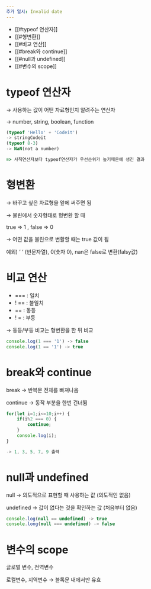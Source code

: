 ```yaml
---
추가 일시: Invalid date
---
```

- [[#typeof 연산자]]
- [[#형변환]]
- [[#비교 연산]]
- [[#break와 continue]]
- [[#null과 undefined]]
- [[#변수의 scope]]

# typeof 연산자

→ 사용하는 값이 어떤 자료형인지 알려주는 연산자

→ number, string, boolean, function

  

```JavaScript
(typeof 'Hello' + 'Codeit')
-> stringCodeit
(typeof 8-3)
-> NaN(not a number)

=> 사칙연산자보다 typeof연산자가 우선순위가 높기때문에 생긴 결과
```

  

# 형변환

→ 바꾸고 싶은 자료형을 앞에 써주면 됨

→ 불린에서 숫자형태로 형변환 할 때

true ⇒ 1 , false ⇒ 0

→ 어떤 값을 불린으로 변활할 때는 true 값이 됨

예외) ‘ ‘ (빈문자열), 0(숫자 0), nan은 false로 변환(falsy값)

# 비교 연산

- === : 일치
- ! == : 불일치
- == : 동등
- ! = : 부등

→ 동등/부등 비교는 형변환을 한 뒤 비교

```JavaScript
console.log(1 === '1') -> false
console.log(1 == '1') -> true
```

# break와 continue

  

break → 반복문 전체를 빠져나옴

continue → 동작 부분을 한번 건너뜀

```JavaScript
for(let i=1;i<=10;i++) {
	if(i%2 === 0) {
		continue;
	}
	console.log(i);
}

-> 1, 3, 5, 7, 9 출력
```

  

# null과 undefined

  

null → 의도적으로 표현할 때 사용하는 값 (의도적인 없음)

undefined → 값이 없다는 것을 확인하는 값 (처음부터 없음)

```JavaScript
console.log(null == undefined) -> true
console.long(null === undefined) -> false 
```

# 변수의 scope

  

글로벌 변수, 전역변수

로컬변수, 지역변수 → 블록문 내에서만 유효